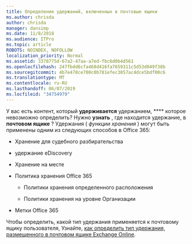 ```yaml
---
title: Определение удержаний, включенных в почтовые ящики
ms.author: chrisda
author: chrisda
manager: dansimp
ms.date: 11/8/2018
ms.audience: ITPro
ms.topic: article
ROBOTS: NOINDEX, NOFOLLOW
localization_priority: Normal
ms.assetid: 3378775d-67a2-47aa-a7ed-fbc6d0b4d561
ms.openlocfilehash: 247fbdd6cfa468d416fa7659311c5d53d049f38b
ms.sourcegitcommit: 4b7e478ce700c0b781efec3857ac4dce5bdf00c6
ms.translationtype: MT
ms.contentlocale: ru-RU
ms.lasthandoff: 06/07/2019
ms.locfileid: "34754979"
---
```

У вас есть контент, который **удерживается** удержанием, **** которое невозможно определить? Нужно **узнать** , где находится удержание, в **почтовом ящике** ? Удержания ( *функции хранения* ) могут быть применены одним из следующих способов в Office 365: 
  
- Хранение для судебного разбирательства 
    
- удержание eDiscovery
    
- Хранение на месте
    
- Политика хранения Office 365 
    
  - Политики хранения определенного расположения
    
  - Политики хранения на уровне Организации
    
- Метки Office 365
    
Чтобы определить, какой тип удержания применяется к почтовому ящику пользователя, Узнайте, [как определить тип удержания, размещенного в почтовом ящике Exchange Online](https://docs.microsoft.com/office365/securitycompliance/identify-a-hold-on-an-exchange-online-mailbox).
  

